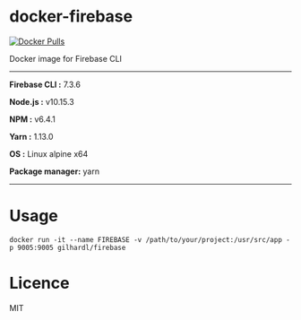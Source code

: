 # docker-firebase

[![Docker Pulls](https://img.shields.io/docker/pulls/gilhardl/firebase.svg?style=flat-square)](https://hub.docker.com/r/gilhardl/firebase/)

Docker image for Firebase CLI

----------------------------------------

**Firebase CLI :** 7.3.6

**Node.js :** v10.15.3

**NPM :** v6.4.1

**Yarn :** 1.13.0

**OS :** Linux alpine x64

**Package manager:** yarn

----------------------------------------


# Usage

```
docker run -it --name FIREBASE -v /path/to/your/project:/usr/src/app -p 9005:9005 gilhardl/firebase
```

# Licence

MIT